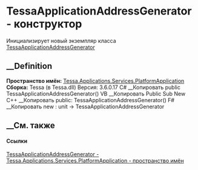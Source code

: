 # TessaApplicationAddressGenerator - конструктор
Инициализирует новый экземпляр класса
[TessaApplicationAddressGenerator](T_Tessa_Applications_Services_PlatformApplication_TessaApplicationAddressGenerator.htm)
##  __Definition
 **Пространство имён:**
[Tessa.Applications.Services.PlatformApplication](N_Tessa_Applications_Services_PlatformApplication.htm)  
 **Сборка:** Tessa (в Tessa.dll) Версия: 3.6.0.17
C# __Копировать
     public TessaApplicationAddressGenerator()
VB __Копировать
     Public Sub New
C++ __Копировать
     public:
    TessaApplicationAddressGenerator()
F# __Копировать
     new : unit -> TessaApplicationAddressGenerator
##  __См. также
#### Ссылки
[TessaApplicationAddressGenerator -
](T_Tessa_Applications_Services_PlatformApplication_TessaApplicationAddressGenerator.htm)
[Tessa.Applications.Services.PlatformApplication - пространство
имён](N_Tessa_Applications_Services_PlatformApplication.htm)
